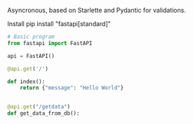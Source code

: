 Asyncronous, based on Starlette and Pydantic for validations.

Install
pip install "fastapi[standard]"

```Python
# Basic program
from fastapi import FastAPI

api = FastAPI()

@api.get('/')

def index():
    return {"message": "Hello World"}


@api.get("/getdata")
def get_data_from_db():

```